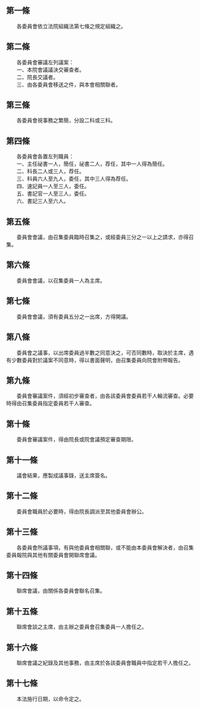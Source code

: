 第一條 
-------
　　各委員會依立法院組織法第七條之規定組織之。  


第二條 
-------
　　各委員會審議左列議案：  
　　一、本院會議議決交審查者。  
　　二、院長交議者。  
　　三、由各委員會移送之件，與本會相關聯者。  


第三條 
-------
　　各委員會視事務之繁簡，分設二科或三科。  


第四條 
-------
　　各委員會各置左列職員：  
　　一、主任祕書一人，簡任，祕書二人，荐任，其中一人得為簡任。  
　　二、科長二人或三人，荐任。  
　　三、科員六人至九人，委任，其中三人得為荐任。  
　　四、速記員一人至三人，委任。  
　　五、書記官一人至三人，委任。  
　　六、書記三人至六人。  


第五條 
-------
　　委員會會議，由召集委員臨時召集之，或經委員三分之一以上之請求，亦得召集。  


第六條 
-------
　　委員會會議，以召集委員一人為主席。  


第七條 
-------
　　委員會會議，須有委員五分之一出席，方得開議。  


第八條 
-------
　　委員會之議事，以出席委員過半數之同意決之，可否同數時，取決於主席，遇有少數委員對於議案不同意時，得以書面聲明，由召集委員向院會附帶報告。  


第九條 
-------
　　委員會審議案件，須經初步審查者，由各該委員會委員若干人輪流審查。必要時得由召集委員指定委員若干人審查。  


第十條 
-------
　　委員會審議案件，得由院長或院會議預定審查期限。  


第十一條 
---------
　　議會結果，應製成議事錄，送主席簽名。  


第十二條 
---------
　　委員會職員於必要時，得由院長調派至其他委員會辦公。  


第十三條 
---------
　　各委員會所議事項，有與他委員會相關聯，或不能由本委員會解決者，由召集委員報院與其他有關委員會開聯席會議。  


第十四條 
---------
　　聯席會議，由關係各委員會聯名召集。  


第十五條 
---------
　　聯席會談之主席，由主辦之委員會召集委員一人擔任之。  


第十六條 
---------
　　聯席會議之紀錄及其他事務，由主席於各該委員會職員中指定若干人擔任之。  


第十七條 
---------
　　本法施行日期，以命令定之。
